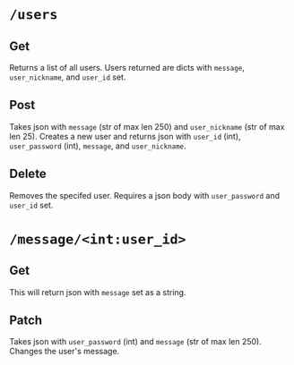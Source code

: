 # `/users`

## Get

Returns a list of all users. Users returned are dicts with `message`, `user_nickname`, and `user_id` set.

## Post

Takes json with `message` (str of max len 250) and `user_nickname` (str of max len 25). Creates a new user and returns json with `user_id` (int), `user_password` (int), `message`, and `user_nickname`.

## Delete

Removes the specifed user. Requires a json body with `user_password` and `user_id` set. 

# `/message/<int:user_id>`

## Get

This will return json with `message` set as a string.

## Patch

Takes json with `user_password` (int) and `message` (str of max len 250). Changes the user's message. 
